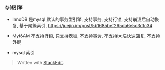 ####  存储引擎
* InnoDB 
是mysql 默认的事务型引擎, 支持事务, 支持行锁, 支持崩溃后自动恢复, 基于聚簇索引, 
https://juejin.im/post/5b1685bef265da6e5c3c1c34

* MyISAM
不支持行锁, 只支持表锁, 不支持事务, 不支持be后快速回复, 不支持外键


* mysql 索引

> Written with [StackEdit](https://stackedit.io/).
<!--stackedit_data:
eyJoaXN0b3J5IjpbMTY1NDQ4Njg3OSwxNDg1MTE0MTk3LDczMD
k5ODExNl19
-->
